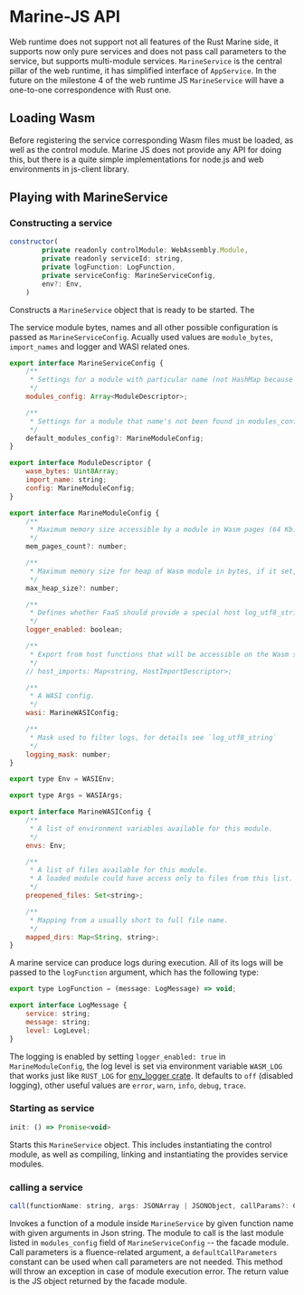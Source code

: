 # Marine-JS API

Web runtime does not support not all features of the Rust Marine side, it supports now only pure services and does not pass call parameters to the service, but supports multi-module services. `MarineService` is the central pillar of the web runtime, it has simplified interface of `AppService`. In the future on the milestone 4 of the web runtime JS `MarineService` will have a one-to-one correspondence with Rust one.

## Loading Wasm

Before registering the service corresponding Wasm files must be loaded, as well as the control module. Marine JS does not provide any API for doing this, but there is a quite simple implementations for node.js and web environments in js-client library.

## Playing with MarineService

### Constructing a service

```javascript
constructor(
        private readonly controlModule: WebAssembly.Module,
        private readonly serviceId: string,
        private logFunction: LogFunction,
        private serviceConfig: MarineServiceConfig,
        env?: Env,
    ) 
```
Constructs a `MarineService` object that is ready to be started. The 

The service module bytes, names and all other possible configuration is passed as `MarineServiceConfig`. Acually used values are `module_bytes`, `import_names` and logger and WASI related ones. 
```javascript
export interface MarineServiceConfig {
    /**
     * Settings for a module with particular name (not HashMap because the order is matter).
     */
    modules_config: Array<ModuleDescriptor>;

    /**
     * Settings for a module that name's not been found in modules_config.
     */
    default_modules_config?: MarineModuleConfig;
}

export interface ModuleDescriptor {
    wasm_bytes: Uint8Array;
    import_name: string;
    config: MarineModuleConfig;
}

export interface MarineModuleConfig {
    /**
     * Maximum memory size accessible by a module in Wasm pages (64 Kb).
     */
    mem_pages_count?: number;

    /**
     * Maximum memory size for heap of Wasm module in bytes, if it set, mem_pages_count ignored.
     */
    max_heap_size?: number;

    /**
     * Defines whether FaaS should provide a special host log_utf8_string function for this module.
     */
    logger_enabled: boolean;

    /**
     * Export from host functions that will be accessible on the Wasm side by provided name.
     */
    // host_imports: Map<string, HostImportDescriptor>;

    /**
     * A WASI config.
     */
    wasi: MarineWASIConfig;

    /**
     * Mask used to filter logs, for details see `log_utf8_string`
     */
    logging_mask: number;
}

export type Env = WASIEnv;

export type Args = WASIArgs;

export interface MarineWASIConfig {
    /**
     * A list of environment variables available for this module.
     */
    envs: Env;

    /**
     * A list of files available for this module.
     * A loaded module could have access only to files from this list.
     */
    preopened_files: Set<string>;

    /**
     * Mapping from a usually short to full file name.
     */
    mapped_dirs: Map<String, string>;
}

```
A marine service can produce logs during execution. All of its logs will be passed to the `logFunction` argument, which has the following type:
```javascript
export type LogFunction = (message: LogMessage) => void;

export interface LogMessage {
    service: string;
    message: string;
    level: LogLevel;
}
```

The logging is enabled by setting `logger_enabled: true` in `MarineModuleConfig`, the log level is set via environment variable `WASM_LOG` that works just like `RUST_LOG` for [env_logger crate](https://docs.rs/env_logger/latest/env_logger/). It defaults to `off` (disabled logging), other useful values are `error`, `warn`, `info`, `debug`, `trace`.


### Starting as service
```javascript
init: () => Promise<void>
```

Starts this `MarineService` object. This includes instantiating the control module, as well as compiling, linking and instantiating the provides service modules. 

### calling a service

```javascript
call(functionName: string, args: JSONArray | JSONObject, callParams?: CallParameters): unknown
```

Invokes a function of a module inside `MarineService` by given function name with given arguments in Json string. The module to call is the last module listed in `modules_config` field of `MarineServiceConfig` -- the facade module. Call parameters is a fluence-related argument, a `defaultCallParameters` constant can be used when call parameters are not needed. This method will throw an exception in case of module execution error. The return value is the JS object returned by the facade module.
